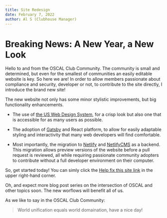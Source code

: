 ```yaml
---
title: Site Redesign
date: February 7, 2022
author: Al S (Clubhouse Manager)
---
```

# Breaking News: A New Year, a New Look

Hello to and from the OSCAL Club Community. The community is small and determined, but even for the smallest of communities an easily editable website is key. So here we are! In order to allow members passionate about compliance and security, developer or not, to contribute to the site directly, I introduce the brand new site!

The new website not only has some minor stylistic improvements, but big functionality enhancements.

- The use of [the US Web Design System](https://designsystem.digital.gov/), for a crisp look but also one that is accessible for as many users as possible.

- The adoption of [Gatsby](https://gatsbyjs.com/) and React platform, to allow for easily adaptable styling and interactivity that many web developers will find comfortable.

- Most importantly, the migration to [Netlify](https://netlify.com) and [NetlifyCMS](https://netlifycms.org/) as a backend. This migration allows preview versions of the website before a pull request is reviewed, all while requiring passionate community adopters to contribute without a full developer environment on their computer.

So, get started today! You can simly click the [Help fix this site link](/admin) in the upper right-hand corner.

Oh, and expect more blog post series on the intersection of OSCAL and other topics soon. The new worflows will benefit all of us.

As we like to say in the OSCAL Club Community: 

> World unification equals world domaination, have a nice day!

